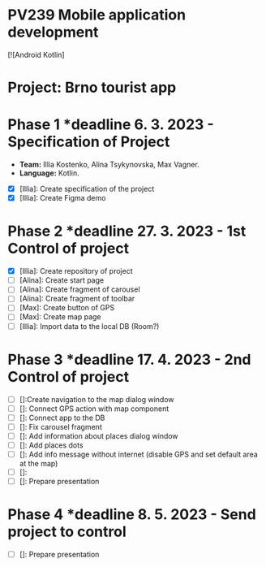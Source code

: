 # PV239 Mobile application development
[![Android Kotlin]
# Project: Brno tourist app
# Phase 1 *deadline 6. 3. 2023 - Specification of Project
* **Team:** Illia Kostenko,  Alina Tsykynovska, Max Vagner.
* **Language:** Kotlin.
* [x] [Illia]: Create specification of the project
* [x] [Illia]: Create Figma demo
# Phase 2 *deadline 27. 3. 2023 - 1st Control of project
* [x] [Illia]: Create repository of project
* [ ] [Alina]: Create start page
* [ ] [Alina]: Create fragment of carousel
* [ ] [Alina]: Create fragment of toolbar
* [ ] [Max]: Create button of GPS
* [ ] [Max]: Create map page
* [ ] [Illia]: Import data to the local DB (Room?)
# Phase 3 *deadline 17. 4. 2023 - 2nd Control of project
* [ ] []:Create navigation to the map dialog window
* [ ] []: Connect GPS action with map component
* [ ] []: Connect app to the DB
* [ ] []: Fix carousel fragment
* [ ] []: Add information about places dialog window
* [ ] []: Add places dots
* [ ] []: Add info message without internet (disable GPS and set default area at the map)
* [ ] []: 
* [ ] []: Prepare presentation
# Phase 4 *deadline 8. 5. 2023 - Send project to control
* [ ] []: Prepare presentation
